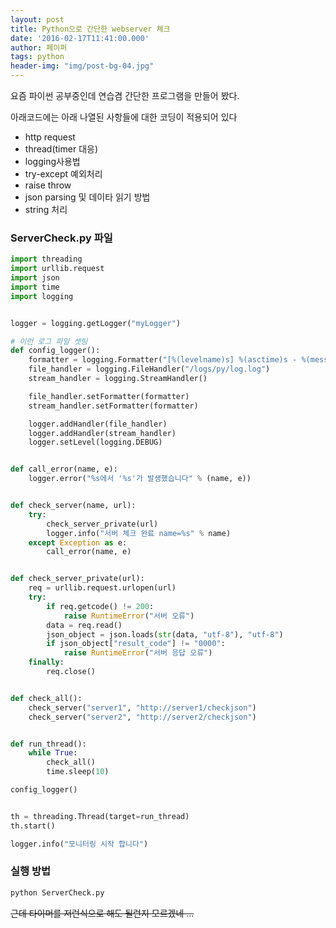 ```yaml
---
layout: post
title: Python으로 간단한 webserver 체크
date: '2016-02-17T11:41:00.000'
author: 페이퍼
tags: python
header-img: "img/post-bg-04.jpg"
---
```


요즘 파이썬 공부중인데 연습겸 간단한 프로그램을 만들어 봤다.

아래코드에는 아래 나열된 사항들에 대한 코딩이 적용되어 있다  
- http request
- thread(timer 대응)
- logging사용법
- try-except 예외처리
- raise throw
- json parsing 및 데이타 읽기 방법  
- string 처리 

### ServerCheck.py 파일
```python
import threading
import urllib.request
import json
import time
import logging


logger = logging.getLogger("myLogger")

# 이런 로그 파일 셋팅 
def config_logger():
    formatter = logging.Formatter("[%(levelname)s] %(asctime)s - %(message)s")
    file_handler = logging.FileHandler("/logs/py/log.log")
    stream_handler = logging.StreamHandler()

    file_handler.setFormatter(formatter)
    stream_handler.setFormatter(formatter)

    logger.addHandler(file_handler)
    logger.addHandler(stream_handler)
    logger.setLevel(logging.DEBUG)


def call_error(name, e):
    logger.error("%s에서 '%s'가 발생했습니다" % (name, e))


def check_server(name, url):
    try:
        check_server_private(url)
        logger.info("서버 체크 완료 name=%s" % name)
    except Exception as e:
        call_error(name, e)


def check_server_private(url):
    req = urllib.request.urlopen(url)
    try:
        if req.getcode() != 200:
            raise RuntimeError("서버 오류")
        data = req.read()
        json_object = json.loads(str(data, "utf-8"), "utf-8")
        if json_object["result_code"] != "0000":
            raise RuntimeError("서버 응답 오류")
    finally:
        req.close()


def check_all():
    check_server("server1", "http://server1/checkjson")
    check_server("server2", "http://server2/checkjson")


def run_thread():
    while True:
        check_all()
        time.sleep(10)

config_logger()


th = threading.Thread(target=run_thread)
th.start()

logger.info("모니터링 시작 합니다")

```

### 실행 방법 
```bash
python ServerCheck.py 
```

~~근데 타이머를 저런식으로 해도 될런지 모르겠네 ...~~


